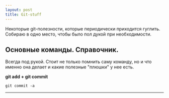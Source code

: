 ```yaml
---
layout: post
title: Git-stuff
---
```

  Некоторые git-полезности, которые периодически приходится гуглить. 
  Собираю в одно место, чтобы было пол дукой при необходимости.

  <h2 class="post__small-heading"> Основные команды. Справочник. </h2>
  
  Всегда под рукой. Стоит не только помнить саму команду, но и что именно она делает и какие полезные "плюшки" у нее есть.
  
  **git add + git commit**
  ```
  git commit -a
  ```
  
---
  
  <!--1. Читаем отличную [статью на Frontender.info](http://frontender.info/using-svg/http://frontender.info/using-svg/) и при желании изучаем все материалы по приведенным в статье дополнительным ссылкам-->
  <!--2. После прочтения стоит пройти небольшой практический курс от HTML Academy [«Знакомство с SVG»](https://htmlacademy.ru/courses/130) и попрактиковать создание простых фигур  -->

<!------->
  <!---->
  <!--<h2 class="post__small-heading"> Шаг 2 – Исследование способов анимации </h2>-->
  <!---->
  <!--Следующим этапом стал поиск возможностей для анимирования векторной графики и первое, на что вы наткнетесь при аналогичном желании - море туториалов с использованием [SMIL](https://ru.wikipedia.org/wiki/SMIL). То, что нужно сделать, увидев это слово в любой открытом вами материале – сразу же его закрыть. -->
  <!--Ибо запустив в браузере заботливо написанный по такому туториалу код, вы увидите в консоли вот такое сообщение: _SVG's SMIL animations (`<animate>`, `<set>`, etc.) are deprecated and will be removed. Please use CSS animations or Web animations instead_, что абсолютно нам не подходит, -->
  <!--да и плюс [нулевая поддержка](http://caniuse.com/#feat=svg-smil) от IE должна окончательно остановить вас.-->
  <!---->
  <!--Двигаясь дальше в изучении вопроса анимаций svg, мы поймем, что имеем в распоряжении как немалое количество js-библиотек для решения подобных задач:-->
  <!---->
  <!--1. [Svg.js](http://svgjs.com/)-->
  <!--2. [Vivus](https://maxwellito.github.io/vivus/https://maxwellito.github.io/vivus/)-->
  <!--3. [GSAP](http://greensock.com/gsap)-->
  <!--4. [Snap.svg](http://snapsvg.io/)-->
  <!---->
  <!--Для решения своей задачи я остановила выбор на последней, ибо в наличии нашлось немало туториалов, кодпенов и примеров, что значительно упрощало старт.-->
   <!---->
<!------->

  <!--<h2 class="post__small-heading"> Шаг 3 – Результаты </h2>-->
  <!---->
  <!--В процессе изучения выбранной мной библиотеки, я реализовала несколько примеров анимации, которые можно посмотреть на CodePen по ссылкам ниже:-->
   <!---->
  <!--* Анимация текстовой svg-маски-->
  <!---->
  <!--<p data-height="265" data-theme-id="light" data-slug-hash="EyaKVE" data-default-tab="result" data-user="EkaterinaSava" data-embed-version="2" class="codepen">See the Pen <a href="https://codepen.io/EkaterinaSava/pen/EyaKVE/">Svg Animated Text Mask</a> by Ekaterina Sava (<a href="http://codepen.io/EkaterinaSava">@EkaterinaSava</a>) on <a href="http://codepen.io">CodePen</a>.</p>-->
  <!--<script async src="//assets.codepen.io/assets/embed/ei.js"></script>-->
  <!---->
  <!--* Анимация иконки по клику-->
  <!---->
  <!--<p data-height="265" data-theme-id="light" data-slug-hash="gMpgNG" data-default-tab="result" data-user="EkaterinaSava" data-embed-version="2" class="codepen">See the Pen <a href="http://codepen.io/EkaterinaSava/pen/gMpgNG/">Animate svg icon on click</a> by Ekaterina Sava (<a href="http://codepen.io/EkaterinaSava">@EkaterinaSava</a>) on <a href="http://codepen.io">CodePen</a>.</p>-->
  <!--<script async src="//assets.codepen.io/assets/embed/ei.js"></script>-->

<!-----  -->
  <!---->
  <!--Кроме того, в процессе я попробовала еще некоторые варианты __без использования скриптов__:-->
  <!---->
  <!--* Анимация внутри текстовой маски через изменение stroke-width-->
  <!---->
  <!--<p data-height="265" data-theme-id="light" data-slug-hash="ZOYPxw" data-default-tab="result" data-user="EkaterinaSava" data-embed-version="2" class="codepen">See the Pen <a href="https://codepen.io/EkaterinaSava/pen/ZOYPxw/">Text with animated pattern</a> by Ekaterina Sava (<a href="http://codepen.io/EkaterinaSava">@EkaterinaSava</a>) on <a href="http://codepen.io">CodePen</a>.</p>-->
  <!---->
<!------->

   <!--<h2 class="post__small-heading"> Почитать дополнительно </h2>-->

   <!--* [CSS и SVG маски](http://css.yoksel.ru/css-and-svg-masks/)-->

<!-------> 